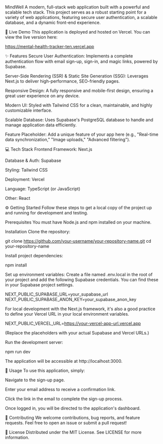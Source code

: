 MindWell
A modern, full-stack web application built with a powerful and scalable tech stack. This project serves as a robust starting point for a variety of web applications, featuring secure user authentication, a scalable database, and a dynamic front-end experience.

🚀 Live Demo
This application is deployed and hosted on Vercel. You can view the live version here:

https://mental-health-tracker-ten.vercel.app


✨ Features
Secure User Authentication: Implements a complete authentication flow with email sign-up, sign-in, and magic links, powered by Supabase.

Server-Side Rendering (SSR) & Static Site Generation (SSG): Leverages Next.js to deliver high-performance, SEO-friendly pages.

Responsive Design: A fully responsive and mobile-first design, ensuring a great user experience on any device.

Modern UI: Styled with Tailwind CSS for a clean, maintainable, and highly customizable interface.

Scalable Database: Uses Supabase's PostgreSQL database to handle and manage application data efficiently.

Feature Placeholder: Add a unique feature of your app here (e.g., "Real-time data synchronization," "Image uploads," "Advanced filtering").

💻 Tech Stack
Frontend Framework: Next.js

Database & Auth: Supabase

Styling: Tailwind CSS

Deployment: Vercel

Language: TypeScript (or JavaScript)

Other: React

⚙️ Getting Started
Follow these steps to get a local copy of the project up and running for development and testing.

Prerequisites
You must have Node.js and npm installed on your machine.

Installation
Clone the repository:

git clone https://github.com/your-username/your-repository-name.git
cd your-repository-name

Install project dependencies:

npm install

Set up environment variables:
Create a file named .env.local in the root of your project and add the following Supabase credentials. You can find these in your Supabase project settings.

NEXT_PUBLIC_SUPABASE_URL=your_supabase_url
NEXT_PUBLIC_SUPABASE_ANON_KEY=your_supabase_anon_key

For local development with the Next.js framework, it's also a good practice to define your Vercel URL in your local environment variables.

NEXT_PUBLIC_VERCEL_URL=https://your-vercel-app-url.vercel.app

(Replace the placeholders with your actual Supabase and Vercel URLs.)

Run the development server:

npm run dev

The application will be accessible at http://localhost:3000.

📝 Usage
To use this application, simply:

Navigate to the sign-up page.

Enter your email address to receive a confirmation link.

Click the link in the email to complete the sign-up process.

Once logged in, you will be directed to the application's dashboard.

🤝 Contributing
We welcome contributions, bug reports, and feature requests. Feel free to open an issue or submit a pull request!

📜 License
Distributed under the MIT License. See LICENSE for more information.
